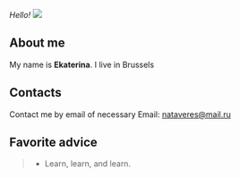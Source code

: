 *Hello!*
<img src=https://user-images.githubusercontent.com/59531760/72180676-ec1ce500-33e7-11ea-9b18-908d04db86d3.jpg>


## About me
My name is **Ekaterina**.
I live in Brussels

## Contacts
Contact me by email of necessary
Email: nataveres@mail.ru

## Favorite advice
> * Learn, learn, and learn.
